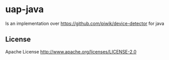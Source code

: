 # uap-java
Is an implementation over https://github.com/piwik/device-detector for java



License
----
Apache License http://www.apache.org/licenses/LICENSE-2.0
